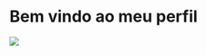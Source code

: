 # Bem vindo ao meu perfil

<picture>
<source 
  srcset="https://github-readme-stats.vercel.app/api?username=KaduHod&show_icons=true&theme=dark"
  media="(prefers-color-scheme: dark)"
/>
<source
  srcset="https://github-readme-stats.vercel.app/api?username=KaduHod&show_icons=true"
  media="(prefers-color-scheme: dark), (prefers-color-scheme: dark)"
/>
<img src="https://github-readme-stats.vercel.app/api?username=KaduHod&show_icons=true" />
</picture>
